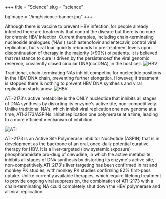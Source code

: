 +++
title = "Science"
slug = "science"

bgImage = "/img/science-banner.jpg"
+++

Although there is vaccine to prevent HBV infection, for people already infected there are treatments that control the disease but there is no cure for chronic HBV infection. Current therapies, including chain-terminating nucleoside analogues ('NAs') such astenofovir and entecavir, control viral replication, but viral load quickly rebounds to pre-treatment levels upon discontinuation of therapy in the majority (>90%) of patients. It is believed that resistance to cure is driven by the persistenceof the viral genomic reservoir, covalently closed circular DNA(cccDNA), in the host cell. 
![HBV](/img/HBV.jpg)


Traditional, chain-terminating NAs inhibit competing for nucleotide positions in the HBV DNA chain, preventing further elongation. However, if treatment is stopped there is nothing to prevent HBV DNA synthesis and viral replication starts anew.
![HBV](/img/tenofovir.jpg)

ATI-2173's active metabolite is the ONLY nucleotide that inhibits all stages of DNA synthesis by distorting its enzyme's active site, non-competitively. Unlike traditional NA's, which inhibit viral replication one new genome at a time, ATI-2173/ASPINs inhibit replication one polymerase at a time, leading to a more efficient mechanism of inhibition.

![ATI](/img/ATI.jpg)

ATI-2173 is an Active Site Polymerase Inhibitor Nucleotide (ASPIN) that is in development as the backbone of an oral, once-daily potential curative therapy for HBV. It is a liver-targeted (low systemic exposure) phosphoramidate pro-drug of clevudine, in which the active metabolite inhibits all stages of DNA synthesis by distorting its enzyme's active site, non-competitively.ATI-2173's liver targeting has been confirmed in rat and monkey PK studies, with monkey PK studies confirming 82% first-pass uptake. Unlike currently available therapies, which require lifelong treatment to provide ongoing viral suppression, the combination of ATI-2173 with a chain-terminating NA could completely shut down the HBV polymerase and all viral replication.